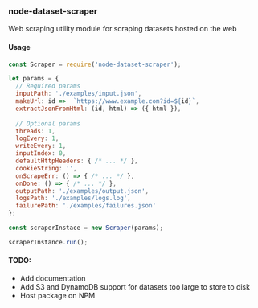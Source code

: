 ### node-dataset-scraper

Web scraping utility module for scraping datasets hosted on the web

#### Usage
```javascript
const Scraper = require('node-dataset-scraper');

let params = {
  // Required params
  inputPath: './examples/input.json',
  makeUrl: id =>  `https://www.example.com?id=${id}`,
  extractJsonFromHtml: (id, html) => ({ html }),
  
  // Optional params
  threads: 1,
  logEvery: 1,
  writeEvery: 1,
  inputIndex: 0,
  defaultHttpHeaders: { /* ... */ },
  cookieString: '',
  onScrapeErr: () => { /* ... */ },
  onDone: () => { /* ... */ },
  outputPath: './examples/output.json',
  logsPath: './examples/logs.log',
  failurePath: './examples/failures.json'
};

const scraperInstace = new Scraper(params);

scraperInstance.run();

```

#### TODO:
- Add documentation
- Add S3 and DynamoDB support for datasets too large to store to disk
- Host package on NPM
